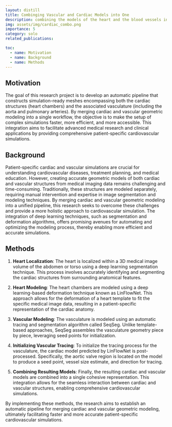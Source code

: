```yaml
---
layout: distill
title: Combinging Vascular and Cardiac Models into One
description: combining the models of the heart and the blood vessels into a single model for patient-specific simulations
img: assets/img/cardiac_combo.png
importance: 5
category: solo
related_publications:

toc:
  - name: Motivation
  - name: Background
  - name: Methods
---
```


## Motivation
The goal of this research project is to develop an automatic pipeline that constructs simulation-ready meshes encompassing both the cardiac structures (heart chambers) and the associated vasculature (including the aorta and pulmonary arteries). By merging cardiac and vascular geometric modeling into a single workflow, the objective is to make the setup of complex simulations faster, more efficient, and more accessible. This integration aims to facilitate advanced medical research and clinical applications by providing comprehensive patient-specific cardiovascular simulations.

## Background
Patient-specific cardiac and vascular simulations are crucial for understanding cardiovascular diseases, treatment planning, and medical education. However, creating accurate geometric models of both cardiac and vascular structures from medical imaging data remains challenging and time-consuming. Traditionally, these structures are modeled separately, requiring manual intervention and expertise in image segmentation and modeling techniques. By merging cardiac and vascular geometric modeling into a unified pipeline, this research seeks to overcome these challenges and provide a more holistic approach to cardiovascular simulation. The integration of deep learning techniques, such as segmentation and deformation algorithms, offers promising avenues for automating and optimizing the modeling process, thereby enabling more efficient and accurate simulations.

## Methods
1. **Heart Localization**: The heart is localized within a 3D medical image volume of the abdomen or torso using a deep learning segmentation technique. This process involves accurately identifying and segmenting the cardiac structures from surrounding anatomical features.
  
2. **Heart Modeling**: The heart chambers are modeled using a deep learning-based deformation technique known as LinFlowNet. This approach allows for the deformation of a heart template to fit the specific medical image data, resulting in a patient-specific representation of the cardiac anatomy.
  
3. **Vascular Modeling**: The vasculature is modeled using an automatic tracing and segmentation algorithm called SeqSeg. Unlike template-based approaches, SeqSeg assembles the vasculature geometry piece by piece, leveraging seed points for initialization.
  
4. **Initializing Vascular Tracing**: To initialize the tracing process for the vasculature, the cardiac model predicted by LinFlowNet is post-processed. Specifically, the aortic valve region is located on the model to produce a seed point, vessel size estimate, and direction for tracing.
  
5. **Combining Resulting Models**: Finally, the resulting cardiac and vascular models are combined into a single cohesive representation. This integration allows for the seamless interaction between cardiac and vascular structures, enabling comprehensive cardiovascular simulations.

By implementing these methods, the research aims to establish an automatic pipeline for merging cardiac and vascular geometric modeling, ultimately facilitating faster and more accurate patient-specific cardiovascular simulations.
